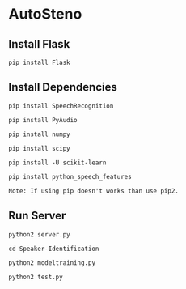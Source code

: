 # AutoSteno

## Install Flask

    pip install Flask

## Install Dependencies

    pip install SpeechRecognition

    pip install PyAudio

    pip install numpy

    pip install scipy

    pip install -U scikit-learn

    pip install python_speech_features

    Note: If using pip doesn't works than use pip2.

## Run Server

    python2 server.py

    cd Speaker-Identification

    python2 modeltraining.py

    python2 test.py
